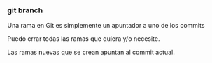 ### git branch
Una rama en Git es simplemente un apuntador a uno de los commits

Puedo crrar todas las ramas que quiera y/o necesite. 

Las ramas nuevas que se crean apuntan al commit actual.